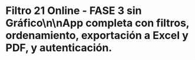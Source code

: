 # Filtro 21 Online - FASE 3 sin Gráfico\n\nApp completa con filtros, ordenamiento, exportación a Excel y PDF, y autenticación.